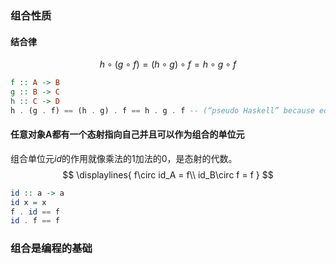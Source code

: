 ### 组合性质
#### 结合律 

$$
h\circ(g\circ f) = (h\circ g)\circ f = h\circ g\circ f
$$

```haskell
f :: A -> B
g :: B -> C
h :: C -> D
h . (g . f) == (h . g) . f == h . g . f -- (“pseudo Haskell” because equality is not defined for functions.)
```
#### 任意对象A都有一个态射指向自己并且可以作为组合的单位元
组合单位元$id$的作用就像乘法的$1$加法的$0$，是态射的代数。
$$
\displaylines{
f\circ id_A = f\\
id_B\circ f = f
}
$$
```haskell
id :: a -> a
id x = x
f . id == f
id . f == f
```

### 组合是编程的基础
